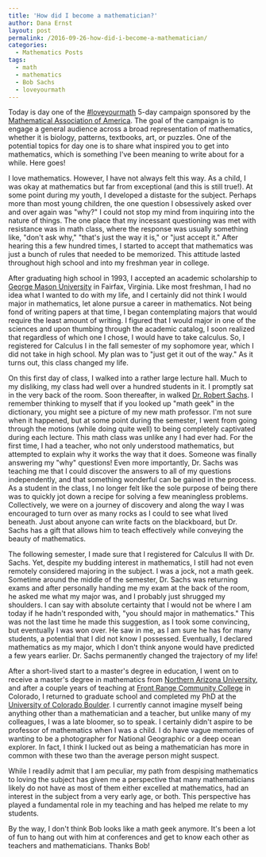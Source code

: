 ```yaml
---
title: 'How did I become a mathematician?'
author: Dana Ernst
layout: post
permalink: /2016-09-26-how-did-i-become-a-mathematician/
categories:
  - Mathematics Posts
tags:
  - math
  - mathematics
  - Bob Sachs
  - loveyourmath
---
```


Today is day one of the [#loveyourmath](https://twitter.com/hashtag/loveyourmath?src=hash) 5-day campaign sponsored by the [Mathematical Association of America](http:maa.org).  The goal of the campaign is to engage a general audience across a broad representation of mathematics, whether it is biology, patterns, textbooks, art, or puzzles.  One of the potential topics for day one is to share what inspired you to get into mathematics, which is something I've been meaning to write about for a while.  Here goes!

I love mathematics.  However, I have not always felt this way.  As a child, I was okay at mathematics but far from exceptional (and this is still true!).  At some point during my youth, I developed a distaste for the subject.  Perhaps more than most young children, the one question I obsessively asked over and over again was "why?"  I could not stop my mind from inquiring into the nature of things.  The one place that my incessant questioning was met with resistance was in math class, where the response was usually something like, "don't ask why," "that's just the way it is," or "just accept it."  After hearing this a few hundred times, I started to accept that mathematics was just a bunch of rules that needed to be memorized.  This attitude lasted throughout high school and into my freshman year in college.

After graduating high school in 1993, I accepted an academic scholarship to [George Mason University](https://www2.gmu.edu) in Fairfax, Virginia.  Like most freshman, I had no idea what I wanted to do with my life, and I certainly did not think I would major in mathematics, let alone pursue a career in mathematics.  Not being fond of writing papers at that time, I began contemplating majors that would require the least amount of writing.  I figured that I would major in one of the sciences and upon thumbing through the academic catalog, I soon realized that regardless of which one I chose, I would have to take calculus.  So, I registered for Calculus I in the fall semester of my sophomore year, which I did not take in high school. My plan was to "just get it out of the way."  As it turns out, this class changed my life.  

On this first day of class, I walked into a rather large lecture hall.  Much to my disliking, my class had well over a hundred students in it.  I promptly sat in the very back of the room.  Soon thereafter, in walked [Dr. Robert Sachs](http://math.gmu.edu/faculty_staff/sachs.htm).  I remember thinking to myself that if you looked up "math geek" in the dictionary, you might see a picture of my new math professor.  I'm not sure when it happened, but at some point during the semester, I went from going through the motions (while doing quite well) to being completely captivated during each lecture.  This math class was unlike any I had ever had.  For the first time, I had a teacher, who not only understood mathematics, but attempted to explain why it works the way that it does.  Someone was finally answering my "why" questions! Even more importantly, Dr. Sachs was teaching me that I could discover the answers to all of my questions independently, and that something wonderful can be gained in the process.  As a student in the class, I no longer felt like the sole purpose of being there was to quickly jot down a recipe for solving a few meaningless problems.  Collectively, we were on a journey of discovery and along the way I was encouraged to turn over as many rocks as I could to see what lived beneath. Just about anyone can write facts on the blackboard, but Dr. Sachs has a gift that allows him to teach effectively while conveying the beauty of mathematics.

The following semester, I made sure that I registered for Calculus II with Dr. Sachs.  Yet, despite my budding interest in mathematics, I still had not even remotely considered majoring in the subject.  I was a jock, not a math geek.  Sometime around the middle of the semester, Dr. Sachs was returning exams and after personally handing me my exam at the back of the room, he asked me what my major was, and I probably just shrugged my shoulders.  I can say with absolute certainty that I would not be where I am today if he hadn't responded with, "you should major in mathematics."  This was not the last time he made this suggestion, as I took some convincing, but eventually I was won over.  He saw in me, as I am sure he has for many students, a potential that I did not know I possessed. Eventually, I declared mathematics as my major, which I don't think anyone would have predicted a few years earlier.  Dr. Sachs permanently changed the trajectory of my life!

After a short-lived start to a master's degree in education, I went on to receive a master's degree in mathematics from [Northern Arizona University](http://nau.edu), and after a couple years of teaching at [Front Range Community College](https://www.frontrange.edu) in Colorado, I returned to graduate school and completed my PhD at the [University of Colorado Boulder](http://colorado.edu).  I currently cannot imagine myself being anything other than a mathematician and a teacher, but unlike many of my colleagues, I was a late bloomer, so to speak.  I certainly didn't aspire to be professor of mathematics when I was a child.  I do have vague memories of wanting to be a photographer for National Geographic or a deep ocean explorer.  In fact, I think I lucked out as being a mathematician has more in common with these two than the average person might suspect.  

While I readily admit that I am peculiar, my path from despising mathematics to loving the subject has given me a perspective that many mathematicians likely do not have as most of them either excelled at mathematics, had an interest in the subject from a very early age, or both.  This perspective has played a fundamental role in my teaching and has helped me relate to my students.

By the way, I don't think Bob looks like a math geek anymore.  It's been a lot of fun to hang out with him at conferences and get to know each other as teachers and mathematicians.  Thanks Bob!
